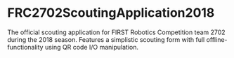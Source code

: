 # FRC2702ScoutingApplication2018
The official scouting application for FIRST Robotics Competition team 2702 during the 2018 season. Features a simplistic scouting form with full offline-functionality using QR code I/O manipulation.
